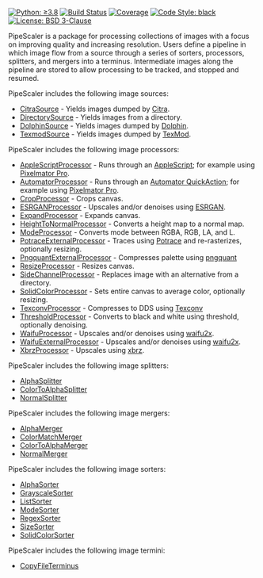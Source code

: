[![Python: ≥3.8](https://img.shields.io/badge/python-≥3.8-green.svg)](https://docs.python.org/3/whatsnew/3.8.html)
[![Build Status](https://app.travis-ci.com/KarlTDebiec/PipeScaler.svg?branch=master)](https://app.travis-ci.com/github/KarlTDebiec/PipeScaler)
[![Coverage](https://img.shields.io/badge/coverage-74-yellowgreen)](https://app.travis-ci.com/github/KarlTDebiec/PipeScaler)
[![Code Style: black](https://img.shields.io/badge/code%20style-black-000000.svg)](https://github.com/psf/black)
[![License: BSD 3-Clause](https://img.shields.io/badge/license-BSD%203--Clause-blue.svg)](https://opensource.org/licenses/BSD-3-Clause)

PipeScaler is a package for processing collections of images with a focus on improving
quality and increasing resolution. Users define a pipeline in which image flow from a
source through a series of sorters, processors, splitters, and mergers into a terminus.
Intermediate images along the pipeline are stored to allow processing to be tracked,
and stopped and resumed.

PipeScaler includes the following image sources:
* [CitraSource](https://github.com/KarlTDebiec/PipeScaler/tree/master/pipescaler/sources/citra_source.py) - Yields images dumped by [Citra](https://citra-emu.org).
* [DirectorySource](https://github.com/KarlTDebiec/PipeScaler/tree/master/pipescaler/sources/directory_source.py) - Yields images from a directory.
* [DolphinSource](https://github.com/KarlTDebiec/PipeScaler/tree/master/pipescaler/sources/dolphin_source.py) - Yields images dumped by [Dolphin](https://dolphin-emu.org/).
* [TexmodSource](https://github.com/KarlTDebiec/PipeScaler/tree/master/pipescaler/sources/texmod_source.py) - Yields images dumped by [TexMod](https://www.moddb.com/downloads/texmod4).

PipeScaler includes the following image processors:
* [AppleScriptProcessor](https://github.com/KarlTDebiec/PipeScaler/tree/master/pipescaler/processors/apple_script_processor.py) - Runs through an [AppleScript](https://developer.apple.com/library/archive/documentation/AppleScript/Conceptual/AppleScriptLangGuide/introduction/ASLR_intro.html); for example using [Pixelmator Pro](https://www.pixelmator.com/support/guide/pixelmator-pro/1270/).
* [AutomatorProcessor](https://github.com/KarlTDebiec/PipeScaler/tree/master/pipescaler/processors/automator_processor.py) - Runs through an [Automator QuickAction](https://support.apple.com/guide/automator/welcome/mac); for example using [Pixelmator Pro](https://www.pixelmator.com/support/guide/pixelmator-pro/1270/).
* [CropProcessor](https://github.com/KarlTDebiec/PipeScaler/tree/master/pipescaler/processors/crop_processor.py) - Crops canvas.
* [ESRGANProcessor](https://github.com/KarlTDebiec/PipeScaler/tree/master/pipescaler/processors/esrgan_processor.py) - Upscales and/or denoises using [ESRGAN](https://github.com/xinntao/ESRGAN).
* [ExpandProcessor](https://github.com/KarlTDebiec/PipeScaler/tree/master/pipescaler/processors/expand_processor.py) - Expands canvas.
* [HeightToNormalProcessor](https://github.com/KarlTDebiec/PipeScaler/tree/master/pipescaler/processors/height_to_normal_processor.py) - Converts a height map to a normal map.
* [ModeProcessor](https://github.com/KarlTDebiec/PipeScaler/tree/master/pipescaler/processors/mode_processor.py) - Converts mode between RGBA, RGB, LA, and L.
* [PotraceExternalProcessor](https://github.com/KarlTDebiec/PipeScaler/tree/master/pipescaler/processors/potrace_external_processor.py) - Traces using [Potrace](http://potrace.sourceforge.net/) and re-rasterizes, optionally resizing.
* [PngquantExternalProcessor](https://github.com/KarlTDebiec/PipeScaler/tree/master/pipescaler/processors/pngquant_external_processor.py) - Compresses palette using [pngquant](https://pngquant.org/)
* [ResizeProcessor](https://github.com/KarlTDebiec/PipeScaler/tree/master/pipescaler/processors/resize_processor.py) - Resizes canvas.
* [SideChannelProcessor](https://github.com/KarlTDebiec/PipeScaler/tree/master/pipescaler/processors/side_channel_processor.py) - Replaces image with an alternative from a directory.
* [SolidColorProcessor](https://github.com/KarlTDebiec/PipeScaler/tree/master/pipescaler/processors/solid_color_processor.py) - Sets entire canvas to average color, optionally resizing.
* [TexconvProcessor](https://github.com/KarlTDebiec/PipeScaler/tree/master/pipescaler/processors/texconv_processor.py) - Compresses to DDS using [Texconv](https://github.com/microsoft/DirectXTex)
* [ThresholdProcessor](https://github.com/KarlTDebiec/PipeScaler/tree/master/pipescaler/processors/threshold_processor.py) - Converts to black and white using threshold, optionally denoising.
* [WaifuProcessor](https://github.com/KarlTDebiec/PipeScaler/tree/master/pipescaler/processors/waifu_processor.py) - Upscales and/or denoises using [waifu2x](https://github.com/nagadomi/waifu2x).
* [WaifuExternalProcessor](https://github.com/KarlTDebiec/PipeScaler/tree/master/pipescaler/processors/waifu_external_processor.py) - Upscales and/or denoises using [waifu2x](https://github.com/nagadomi/waifu2x).
* [XbrzProcessor](https://github.com/KarlTDebiec/PipeScaler/tree/master/pipescaler/processors/xbrz_processor.py) - Upscales using [xbrz](https://github.com/ioistired/xbrz.py).

PipeScaler includes the following image splitters:
* [AlphaSplitter](https://github.com/KarlTDebiec/PipeScaler/tree/master/pipescaler/splitters/alpha_splitter.py)
* [ColorToAlphaSplitter](https://github.com/KarlTDebiec/PipeScaler/tree/master/pipescaler/splitters/color_to_alpha_splitter.py)
* [NormalSplitter](https://github.com/KarlTDebiec/PipeScaler/tree/master/pipescaler/splitters/normal_splitter.py)

PipeScaler includes the following image mergers:
* [AlphaMerger](https://github.com/KarlTDebiec/PipeScaler/tree/master/pipescaler/mergers/alpha_merger.py)
* [ColorMatchMerger](https://github.com/KarlTDebiec/PipeScaler/tree/master/pipescaler/mergers/color_match_merger.py)
* [ColorToAlphaMerger](https://github.com/KarlTDebiec/PipeScaler/tree/master/pipescaler/mergers/color_to_alpha_merger.py)
* [NormalMerger](https://github.com/KarlTDebiec/PipeScaler/tree/master/pipescaler/mergers/normal_merger.py)

PipeScaler includes the following image sorters:
* [AlphaSorter](https://github.com/KarlTDebiec/PipeScaler/tree/master/pipescaler/sorters/alpha_sorter.py)
* [GrayscaleSorter](https://github.com/KarlTDebiec/PipeScaler/tree/master/pipescaler/sorters/grayscale_sorter.py)
* [ListSorter](https://github.com/KarlTDebiec/PipeScaler/tree/master/pipescaler/sorters/list_sorter.py)
* [ModeSorter](https://github.com/KarlTDebiec/PipeScaler/tree/master/pipescaler/sorters/mode_sorter.py)
* [RegexSorter](https://github.com/KarlTDebiec/PipeScaler/tree/master/pipescaler/sorters/regex_sorter.py)
* [SizeSorter](https://github.com/KarlTDebiec/PipeScaler/tree/master/pipescaler/sorters/size_sorter.py)
* [SolidColorSorter](https://github.com/KarlTDebiec/PipeScaler/tree/master/pipescaler/sorters/solid_color_sorter.py)

PipeScaler includes the following image termini:
* [CopyFileTerminus](https://github.com/KarlTDebiec/PipeScaler/tree/master/pipescaler/termini/copy_file_terminus.py)
